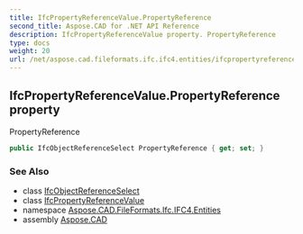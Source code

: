 ```yaml
---
title: IfcPropertyReferenceValue.PropertyReference
second_title: Aspose.CAD for .NET API Reference
description: IfcPropertyReferenceValue property. PropertyReference
type: docs
weight: 20
url: /net/aspose.cad.fileformats.ifc.ifc4.entities/ifcpropertyreferencevalue/propertyreference/
---
```

## IfcPropertyReferenceValue.PropertyReference property

PropertyReference

```csharp
public IfcObjectReferenceSelect PropertyReference { get; set; }
```

### See Also

* class [IfcObjectReferenceSelect](../../../aspose.cad.fileformats.ifc.ifc4.types/ifcobjectreferenceselect/)
* class [IfcPropertyReferenceValue](../)
* namespace [Aspose.CAD.FileFormats.Ifc.IFC4.Entities](../../ifcpropertyreferencevalue/)
* assembly [Aspose.CAD](../../../)


